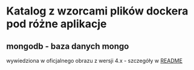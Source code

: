 # Katalog z wzorcami plików dockera pod różne aplikacje

## mongodb - baza danych mongo

wywiedziona w oficjalnego obrazu z wersji 4.x - szczegóły w [README](./mongodb/README.md)

